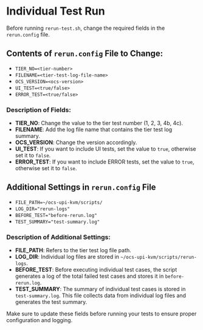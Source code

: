 # Individual Test Run

Before running `rerun-test.sh`, change the required fields in the `rerun.config` file.

## Contents of `rerun.config` File to Change:

- `TIER_NO=<tier-number>`  
- `FILENAME=<tier-test-log-file-name>`  
- `OCS_VERSION=<ocs-version>`  
- `UI_TEST=<true/false>`  
- `ERROR_TEST=<true/false>`  

### Description of Fields:

- **TIER_NO**: Change the value to the tier test number (1, 2, 3, 4b, 4c).
- **FILENAME**: Add the log file name that contains the tier test log summary.
- **OCS_VERSION**: Change the version accordingly.
- **UI_TEST**: If you want to include UI tests, set the value to `true`, otherwise set it to `false`.
- **ERROR_TEST**: If you want to include ERROR tests, set the value to `true`, otherwise set it to `false`.

## Additional Settings in `rerun.config` File

- `FILE_PATH=~/ocs-upi-kvm/scripts/`
- `LOG_DIR="rerun-logs"`
- `BEFORE_TEST="before-rerun.log"`
- `TEST_SUMMARY="test-summary.log"`

### Description of Additional Settings:

- **FILE_PATH**: Refers to the tier test log file path.
- **LOG_DIR**: Individual log files are stored in `~/ocs-upi-kvm/scripts/rerun-logs`.
- **BEFORE_TEST**: Before executing individual test cases, the script generates a log of the total failed test cases and stores it in `before-rerun.log`.
- **TEST_SUMMARY**: The summary of individual test cases is stored in `test-summary.log`. This file collects data from individual log files and generates the test summary.

Make sure to update these fields before running your tests to ensure proper configuration and logging.
